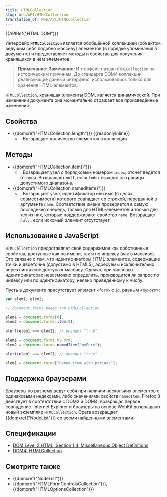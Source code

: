 ```yaml
---
title: HTMLCollection
slug: Web/API/HTMLCollection
translation_of: Web/API/HTMLCollection
---
```


{{APIRef("HTML DOM")}}

Интерфейс **`HTMLCollection`** является обобщённой коллекцией (объектом, ведущим себя подобно массиву) элементов (в порядке упоминания в документе) и предоставляет методы и свойства для получения хранящихся в нём элементов.

> **Примечание:** **Замечание:** Интерфейс назван `HTMLCollection` по историческим причинам. До стандарта DOM4 коллекции, реализующие данный интерфейс, использовались только для хранения HTML-элементов.

`HTMLCollection`, хранящая элементы DOM, является динамической. При изменении документа она моментально отражает все произведённые изменения.

## Свойства

- {{domxref("HTMLCollection.length")}} {{readonlyInline}}
  - : Возвращает количество элементов в коллекции.

## Методы

- {{domxref("HTMLCollection.item()")}}
  - : Возвращает узел с порядковым номером `index`; отсчёт ведётся от нуля. Возвращает `null`, если `index` выходит за границы допустимого диапазона.
- {{domxref("HTMLCollection.namedItem()")}}
  - : Возвращает узел, идентификатор или имя (в целях совместимости) которого совпадает со строкой, переданной в аргументе `name`. Соответствие имени проверяется в самую последнюю очередь, только для HTML-элементов и только для тех из них, которые поддерживают свойство `name`. Возвращает `null` , если искомый элемент отсутствует.

## Использование в JavaScript

`HTMLCollection` предоставляет своё содержимое как собственные свойства, доступные как по имени, так и по индексу (как в массиве). Это связано с тем, что идентификаторы HTML-элементов, содержащие точки и двоеточие (допустимо в HTML5), адресуемы исключительно через синтаксис доступа к массиву. Однако, при числовых идентификаторах невозможно определить, производится ли запрос по индексу или по идентификатору, неявно приведённому к числу.

Пусть в документе присутствует элемент `<form>` с `id`, равным «`myForm`»:

```js
var elem1, elem2;

// document.forms имеет тип HTMLCollection

elem1 = document.forms[0];
elem2 = document.forms.item(0);

alert(elem1 === elem2); // выводит "true"

elem1 = document.forms.myForm;
elem2 = document.forms.namedItem("myForm");

alert(elem1 === elem2); // выводит "true"

elem1 = document.forms["named.item.with.periods"];
```

## Поддержка браузерами

Браузеры по разному ведут себя при наличии нескольких элементов с одинаковыми индексами, либо значениями свойств `namedItem`. Firefox 8 действует в соответствии с DOM2 и DOM4, возвращая первое совпадение. Internet Explorer и браузеры на основе WebKit возвращают новый экземпляр `HTMLCollection`. Opera возвращает {{domxref("NodeList")}} со всеми найденными элементами.

## Спецификации

- [DOM Level 2 HTML, Section 1.4, Miscellaneous Object Definitions](http://www.w3.org/TR/DOM-Level-2-HTML/html.html#ID-75708506)
- [DOM4: HTMLCollection](http://www.w3.org/TR/domcore/#interface-htmlcollection)

## Смотрите также

- {{domxref("NodeList")}}
- {{domxref("HTMLFormControlsCollection")}}, {{domxref("HTMLOptionsCollection")}}
